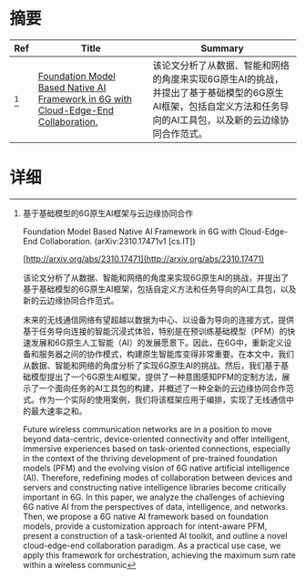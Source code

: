 # 摘要

| Ref | Title | Summary |
| --- | --- | --- |
| [^1] | [Foundation Model Based Native AI Framework in 6G with Cloud-Edge-End Collaboration.](http://arxiv.org/abs/2310.17471) | 该论文分析了从数据、智能和网络的角度来实现6G原生AI的挑战，并提出了基于基础模型的6G原生AI框架，包括自定义方法和任务导向的AI工具包，以及新的云边缘协同合作范式。 |

# 详细

[^1]: 基于基础模型的6G原生AI框架与云边缘协同合作

    Foundation Model Based Native AI Framework in 6G with Cloud-Edge-End Collaboration. (arXiv:2310.17471v1 [cs.IT])

    [http://arxiv.org/abs/2310.17471](http://arxiv.org/abs/2310.17471)

    该论文分析了从数据、智能和网络的角度来实现6G原生AI的挑战，并提出了基于基础模型的6G原生AI框架，包括自定义方法和任务导向的AI工具包，以及新的云边缘协同合作范式。

    

    未来的无线通信网络有望超越以数据为中心、以设备为导向的连接方式，提供基于任务导向连接的智能沉浸式体验，特别是在预训练基础模型（PFM）的快速发展和6G原生人工智能（AI）的发展愿景下。因此，在6G中，重新定义设备和服务器之间的协作模式，构建原生智能库变得非常重要。在本文中，我们从数据、智能和网络的角度分析了实现6G原生AI的挑战。然后，我们基于基础模型提出了一个6G原生AI框架，提供了一种意图感知PFM的定制方法，展示了一个面向任务的AI工具包的构建，并概述了一种全新的云边缘协同合作范式。作为一个实际的使用案例，我们将该框架应用于编排，实现了无线通信中的最大速率之和。

    Future wireless communication networks are in a position to move beyond data-centric, device-oriented connectivity and offer intelligent, immersive experiences based on task-oriented connections, especially in the context of the thriving development of pre-trained foundation models (PFM) and the evolving vision of 6G native artificial intelligence (AI). Therefore, redefining modes of collaboration between devices and servers and constructing native intelligence libraries become critically important in 6G. In this paper, we analyze the challenges of achieving 6G native AI from the perspectives of data, intelligence, and networks. Then, we propose a 6G native AI framework based on foundation models, provide a customization approach for intent-aware PFM, present a construction of a task-oriented AI toolkit, and outline a novel cloud-edge-end collaboration paradigm. As a practical use case, we apply this framework for orchestration, achieving the maximum sum rate within a wireless communic
    

